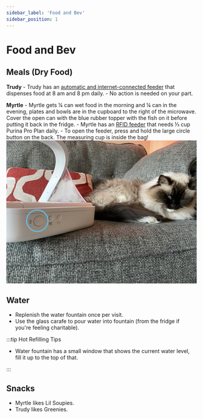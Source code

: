 ```yaml
---
sidebar_label: 'Food and Bev'
sidebar_position: 1
---
```


# Food and Bev

## Meals (Dry Food)

**Trudy**
    - Trudy has an [automatic and internet-connected feeder](https://fccid.io/2AMVV-FX801/User-Manual/User-Manual-3520637) that dispenses food at 8 am and 8 pm daily. 
    - No action is needed on your part.
   

**Myrtle**
    - Myrtle gets ¼ can wet food in the morning and ¼ can in the evening, plates and bowls are in the cupboard to the right of the microwave. Cover the open can with the blue rubber topper with the fish on it before putting it back in the fridge.
    - Myrtle has an [RFID feeder](https://www.surepetcare.com/surepetcare/filestream/file-to-stream?file=1914&_gl=1*7e661w*_up*MQ..&gclid=Cj0KCQiAm4WsBhCiARIsAEJIEzXugiRke2mj1Zj_MDXDrLhQgX48NF-MUedxeuLGLC_QtAK8-vAZi7caAq_TEALw_wcB&gclsrc=aw.ds) that needs ⅓ cup Purina Pro Plan daily. 
    - To open the feeder, press and hold the large circle button on the back. The measuring cup is inside the bag!
    ![Alt text](/img/myrtle-feeder.jpg)

  


## Water 
- Replenish the water fountain once per visit.
- Use the glass carafe to pour water into fountain (from the fridge if you're feeling charitable).

:::tip Hot Refilling Tips

- Water fountain has a small window that shows the current water level, fill it up to the top of that.

:::

## Snacks
- Myrtle likes Lil Soupies.
- Trudy likes Greenies.